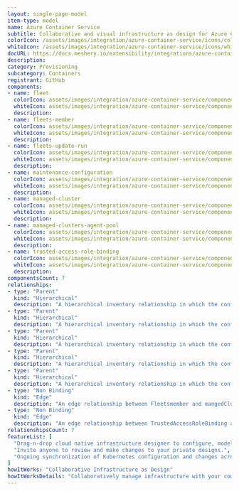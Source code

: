 ```yaml
---
layout: single-page-model
item-type: model
name: Azure Container Service
subtitle: Collaborative and visual infrastructure as design for Azure Container Service
colorIcon: /assets/images/integration/azure-container-service/icons/color/azure-container-service-color.svg
whiteIcon: /assets/images/integration/azure-container-service/icons/white/azure-container-service-white.svg
docURL: https://docs.meshery.io/extensibility/integrations/azure-container-service
description: 
category: Provisioning
subcategory: Containers
registrant: GitHub
components: 
- name: fleet
  colorIcon: assets/images/integration/azure-container-service/components/fleet/icons/color/fleet-color.svg
  whiteIcon: assets/images/integration/azure-container-service/components/fleet/icons/white/fleet-white.svg
  description: 
- name: fleets-member
  colorIcon: assets/images/integration/azure-container-service/components/fleets-member/icons/color/fleets-member-color.svg
  whiteIcon: assets/images/integration/azure-container-service/components/fleets-member/icons/white/fleets-member-white.svg
  description: 
- name: fleets-update-run
  colorIcon: assets/images/integration/azure-container-service/components/fleets-update-run/icons/color/fleets-update-run-color.svg
  whiteIcon: assets/images/integration/azure-container-service/components/fleets-update-run/icons/white/fleets-update-run-white.svg
  description: 
- name: maintenance-configuration
  colorIcon: assets/images/integration/azure-container-service/components/maintenance-configuration/icons/color/maintenance-configuration-color.svg
  whiteIcon: assets/images/integration/azure-container-service/components/maintenance-configuration/icons/white/maintenance-configuration-white.svg
  description: 
- name: managed-cluster
  colorIcon: assets/images/integration/azure-container-service/components/managed-cluster/icons/color/managed-cluster-color.svg
  whiteIcon: assets/images/integration/azure-container-service/components/managed-cluster/icons/white/managed-cluster-white.svg
  description: 
- name: managed-clusters-agent-pool
  colorIcon: assets/images/integration/azure-container-service/components/managed-clusters-agent-pool/icons/color/managed-clusters-agent-pool-color.svg
  whiteIcon: assets/images/integration/azure-container-service/components/managed-clusters-agent-pool/icons/white/managed-clusters-agent-pool-white.svg
  description: 
- name: trusted-access-role-binding
  colorIcon: assets/images/integration/azure-container-service/components/trusted-access-role-binding/icons/color/trusted-access-role-binding-color.svg
  whiteIcon: assets/images/integration/azure-container-service/components/trusted-access-role-binding/icons/white/trusted-access-role-binding-white.svg
  description: 
componentsCount: 7
relationships: 
- type: "Parent"
  kind: "Hierarchical"
  description: "A hierarchical inventory relationship in which the configuration of (parent component) is patched with the configuration of (child component). "
- type: "Parent"
  kind: "Hierarchical"
  description: "A hierarchical inventory relationship in which the configuration of (parent component) is patched with the configuration of (child component). "
- type: "Parent"
  kind: "Hierarchical"
  description: "A hierarchical inventory relationship in which the configuration of (parent component) is patched with the configuration of (child component). "
- type: "Parent"
  kind: "Hierarchical"
  description: "A hierarchical inventory relationship in which the configuration of (parent component) is patched with the configuration of (child component). "
- type: "Parent"
  kind: "Hierarchical"
  description: "A hierarchical inventory relationship in which the configuration of (parent component) is patched with the configuration of (child component). "
- type: "Non Binding"
  kind: "Edge"
  description: "An edge relationship between Fleetsmember and mangedCluster(azure-container-service)"
- type: "Non Binding"
  kind: "Edge"
  description: "An edge relationship between TrustedAccessRoleBinding and Workspace(azure-machine-learning)"
relationshipsCount: 7
featureList: [
  "Drag-n-drop cloud native infrastructure designer to configure, model, and deploy your workloads.",
  "Invite anyone to review and make changes to your private designs.",
  "Ongoing synchronization of Kubernetes configuration and changes across any number of clusters."
]
howItWorks: "Collaborative Infrastructure as Design"
howItWorksDetails: "Collaboratively manage infrastructure with your coworkers synchronously sharing the same designs."
---
```

